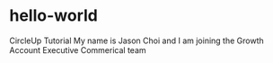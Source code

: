 # hello-world
CircleUp Tutorial 
My name is Jason Choi and I am joining the Growth Account Executive Commerical team
